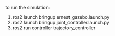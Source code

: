 to run the simulation:
1. ros2 launch bringup ernest_gazebo.launch.py
2. ros2 launch bringup joint_controller.launch.py
3. ros2 run controller trajectory_controller